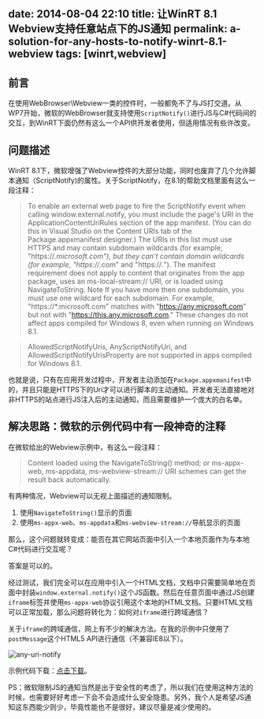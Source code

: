 date: 2014-08-04 22:10
title: 让WinRT 8.1 Webview支持任意站点下的JS通知
permalink: a-solution-for-any-hosts-to-notify-winrt-8.1-webview
tags: [winrt,webview]
---

## 前言

在使用WebBrowser\Webview一类的控件时，一般都免不了与JS打交道。从WP7开始，微软的WebBrowser就支持使用`ScriptNotify()`进行JS与C#代码间的交互，到WinRT下面仍然有这么一个API供开发者使用，但适用情况有些许改变。

## 问题描述

WinRT 8.1下，微软增强了Webview控件的大部分功能，同时也废弃了几个允许脚本通知（ScriptNotify)的属性。关于ScriptNotify，在8.1的帮助文档里面有这么一段注释：

> To enable an external web page to fire the ScriptNotify event when calling window.external.notify, you must include the page's URI in the ApplicationContentUriRules section of the app manifest. (You can do this in Visual Studio on the Content URIs tab of the Package.appxmanifest designer.) The URIs in this list must use HTTPS and may contain subdomain wildcards (for example, "https://*.microsoft.com"), but they can't contain domain wildcards (for example, "https://*.com" and "https://*.*"). The manifest requirement does not apply to content that originates from the app package, uses an ms-local-stream:// URI, or is loaded using NavigateToString.
Note  If you have more then one subdomain, you must use one wildcard for each subdomain. For example, "https://*.microsoft.com" matches with "https://any.microsoft.com" but not with "https://this.any.microsoft.com."
These changes do not affect apps compiled for Windows 8, even when running on Windows 8.1.

> AllowedScriptNotifyUris, AnyScriptNotifyUri, and AllowedScriptNotifyUrisProperty are not supported in apps compiled for Windows 8.1.

也就是说，只有在应用开发过程中，开发者主动添加在`Package.appxmanifest`中的，并且只能是HTTPS下的Uri才可以进行脚本的主动通知。开发者无法直接地对非HTTPS的站点进行JS注入后的主动通知，而且需要维护一个庞大的白名单。

## 解决思路：微软的示例代码中有一段神奇的注释

在微软给出的Webview示例中，有这么一段注释：

> Content loaded using the NavigateToString() method; or ms-appx-web, ms-appdata, ms-webview-stream:// URI schemes can get the result back automatically. 

有两种情况，Webview可以无视上面描述的通知限制。

1. 使用`NavigateToString()`显示的页面
2. 使用`ms-appx-web`、`ms-appdata`和`ms-webview-stream://`导航显示的页面

那么，这个问题就转变成：能否在其它网站页面中引入一个本地页面作为与本地C#代码进行交互呢？

答案是可以的。

经过测试，我们完全可以在应用中引入一个HTML文档，文档中只需要简单地在页面中封装`window.external.notify()`这个JS函数。然后在任意页面中通过JS创建`iframe`标签并使用`ms-appx-web`协议引用这个本地的HTML文档。只要HTML文档可以正常加载，那么问题将转化为：如何对`iframe`进行跨域通信？

关于`iframe`的跨域通信，网上有不少的解决方法。在我的示例中只使用了`postMessage`这个HTML5 API进行通信（不兼容IE8以下）。

![any-uri-notify](https://xbyjdw.bn1.livefilestore.com/y2pB5LW1JARe7w32dZ04XD6eijpeYMoYH9g8tKZKnIoJib-7W5OVK8B5ypBVHG6A0zjIMoYqIanjg6fBOXg86IIro4UTz_isP0gsXvEaF_L9C4/any-uri-notify.png?psid=1)

示例代码下载：[点击下载](https://www.dropbox.com/s/tv2sq7qt9ybuopz/Control_WebView.zip)。

PS：微软限制JS的通知当然是出于安全性的考虑了，所以我们在使用这种方法的时候，也需要好好考虑一下会不会造成什么安全隐患。另外，我个人是希望JS通知这东西能少则少，毕竟性能也不是很好，建议尽量是减少使用的。